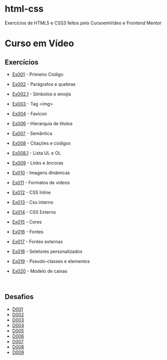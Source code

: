 # html-css
 Exercicios de HTML5 e CSS3 feitos pelo CursoemVideo e Frontend Mentor


<h1>Curso em Vídeo</h1>
<h2>Exercícios</h2>
<ul>
<li><p><a href ="https://nicollesantos.github.io/html-css/curso-em-video/exercicios/ex001/index.html">Ex001</a> - Primeiro Código</p>
<li><p><a href ="https://nicollesantos.github.io/html-css/curso-em-video/exercicios/ex002/index.html">Ex002</a> - Parágrafos e quebras</p>
<li><p><a href ="https://nicollesantos.github.io/html-css/curso-em-video/exercicios/ex002.1/index.html">Ex002.1</a> - Símbolos e emojis</p>
<li><p><a href ="https://nicollesantos.github.io/html-css/curso-em-video/exercicios/ex003/index.html">Ex003</a> - Tag &lt;img&gt;</p>
<li><p><a href ="https://nicollesantos.github.io/html-css/curso-em-video/exercicios/ex004/index.html">Ex004</a> - Favicon</p>
<li><p><a href ="https://nicollesantos.github.io/html-css/curso-em-video/exercicios/ex006/index.html">Ex006</a> - Hierarquia de titulos</p>
<li><p><a href ="https://nicollesantos.github.io/html-css/curso-em-video/exercicios/ex007/index.html">Ex007</a> - Semântica</p>
<li><p><a href ="https://nicollesantos.github.io/html-css/curso-em-video/exercicios/ex008/index.html">Ex008</a> - Citações e códigos</p>
<li><p><a href ="https://nicollesantos.github.io/html-css/curso-em-video/exercicios/ex008.1/index.html">Ex008.1</a> - Lista UL e OL</p>
<li><p><a href ="https://nicollesantos.github.io/html-css/curso-em-video/exercicios/ex009/index.html">Ex009</a> - Links e âncoras</p>
<li><p><a href ="https://nicollesantos.github.io/html-css/curso-em-video/exercicios/ex010/index.html">Ex010</a> - Imagens dinâmicas</p>
<li><p><a href ="https://nicollesantos.github.io/html-css/curso-em-video/exercicios/ex011/index.html">Ex011</a> - Formatos de vídeos</p>
<li><p><a href ="https://nicollesantos.github.io/html-css/curso-em-video/exercicios/ex012/index.html">Ex012</a> - CSS Inline</p>
<li><p><a href ="https://nicollesantos.github.io/html-css/curso-em-video/exercicios/ex013/index.html">Ex013</a> - Css interno</p>
<li><p><a href ="https://nicollesantos.github.io/html-css/curso-em-video/exercicios/ex014/index.html">Ex014</a> - CSS Externo</p>
<li><p><a href ="https://nicollesantos.github.io/html-css/curso-em-video/exercicios/ex015/index.html">Ex015</a> - Cores</p>
<li><p><a href ="https://nicollesantos.github.io/html-css/curso-em-video/exercicios/ex016/index.html">Ex016</a> - Fontes</p>
<li><p><a href ="https://nicollesantos.github.io/html-css/curso-em-video/exercicios/ex017/index.html">Ex017</a> - Fontes externas</p>
<li><p><a href ="https://nicollesantos.github.io/html-css/curso-em-video/exercicios/ex018/index.html">Ex018</a> - Seletores personalizados</p>
<li><p><a href ="https://nicollesantos.github.io/html-css/curso-em-video/exercicios/ex019/index.html">Ex019</a> - Pseudo-classes e elementos</p>
<li><p><a href ="https://nicollesantos.github.io/html-css/curso-em-video/exercicios/ex020/index.html">Ex020</a> - Modelo de caixas</p>
</ul>

<br>

<h2>Desafios</h2>
<ul>
<li><a href = "https://nicollesantos.github.io/html-css/curso-em-video/desafios/d001/index.html">D001</a>
<li><a href = "https://nicollesantos.github.io/html-css/curso-em-video/desafios/d002/index.html">D002</a>
<li><a href = "https://nicollesantos.github.io/html-css/curso-em-video/desafios/d003/index.html">D003</a>
<li><a href = "https://nicollesantos.github.io/html-css/curso-em-video/desafios/d004/index.html">D004</a>
<li><a href = "https://nicollesantos.github.io/html-css/curso-em-video/desafios/d005/index.html">D005</a>
<li><a href = "https://nicollesantos.github.io/html-css/curso-em-video/desafios/d006/index.html">D006</a>
<li><a href = "https://nicollesantos.github.io/html-css/curso-em-video/desafios/d007/index.html">D007</a>
<li><a href = "https://nicollesantos.github.io/html-css/curso-em-video/desafios/d008/index.html">D008</a>
<li><a href = "https://nicollesantos.github.io/html-css/curso-em-video/desafios/d009/index.html">D009</a>
</ul>

 
